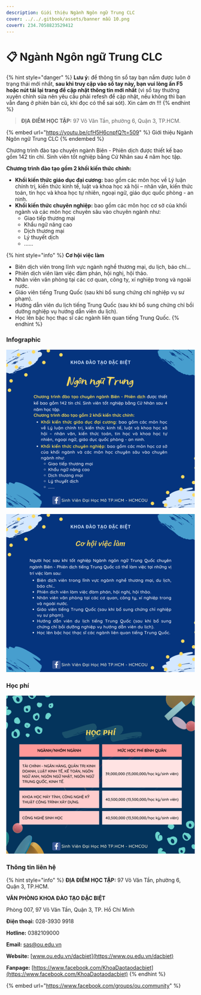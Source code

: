 ```yaml
---
description: Giới thiệu Ngành Ngôn ngữ Trung CLC
cover: ../../.gitbook/assets/banner mẫu 10.png
coverY: 234.7058823529412
---
```


# 📋 Ngành Ngôn ngữ Trung CLC

{% hint style="danger" %}
**Lưu ý:** để thông tin sổ tay bạn nắm được luôn ở trạng thái mới nhất, **sau khi truy cập vào sổ tay này, bạn vui lòng ấn F5 hoặc nút tải lại trang để cập nhật thông tin mới nhất** (vì sổ tay thường xuyên chỉnh sửa nên yêu cầu phải refesh để cập nhật, nếu không thì bạn vẫn đang ở phiên bản cũ, khi đọc có thể sai sót). Xin cảm ơn !!!
{% endhint %}

> **ĐỊA ĐIỂM HỌC TẬP:** 97 Võ Văn Tần, phường 6, Quận 3, TP.HCM.

{% embed url="https://youtu.be/cfH5H6cnpfQ?t=509" %}
Giới thiệu Ngành Ngôn ngữ Trung CLC
{% endembed %}

Chương trình đào tạo chuyên ngành Biên - Phiên dịch được thiết kế bao gồm 142 tín chỉ. Sinh viên tốt nghiệp bằng Cử Nhân sau 4 năm học tập.

**Chương trình đào tạo gồm 2 khối kiến thức chính:**

* **Khối kiến thức giáo dục đại cương:** bao gồm các môn học về Lý luận chính trị, kiến thức kinh tế, luật và khoa học xã hội – nhân văn, kiến thức toán, tin học và khoa học tự nhiên, ngoại ngữ, giáo dục quốc phòng - an ninh.
* **Khối kiến thức chuyên nghiệp:** bao gồm các môn học cơ sở của khối ngành và các môn học chuyên sâu vào chuyên ngành như:
  * Giao tiếp thương mại
  * Khẩu ngữ nâng cao
  * Dịch thương mại
  * Lý thuyết dịch
  * ......

{% hint style="info" %}
**Cơ hội việc làm**

* Biên dịch viên trong lĩnh vực ngành nghề thương mại, du lịch, báo chí…
* Phiên dịch viên làm việc đàm phán, hội nghị, hội thảo.
* Nhân viên văn phòng tại các cơ quan, công ty, xí nghiệp trong và ngoài nước.
* Giáo viên tiếng Trung Quốc (sau khi bổ sung chứng chỉ nghiệp vụ sư phạm).
* Hướng dẫn viên du lịch tiếng Trung Quốc (sau khi bổ sung chứng chỉ bồi dưỡng nghiệp vụ hướng dẫn viên du lịch).
* Học lên bậc học thạc sĩ các ngành liên quan tiếng Trung Quốc.
{% endhint %}

### Infographic

![1](<../../.gitbook/assets/43 - Ngôn ngữ Trung.png>)

![2](<../../.gitbook/assets/44 - Ngôn ngữ Trung.png>)

### Học phí

![Học phí](<../../.gitbook/assets/48 - học phí.png>)

### Thông tin liên hệ

{% hint style="info" %}
**ĐỊA ĐIỂM HỌC TẬP:** 97 Võ Văn Tần, phường 6, Quận 3, TP.HCM.

**VĂN PHÒNG KHOA ĐÀO TẠO ĐẶC BIỆT**&#x20;

Phòng 007, 97 Võ Văn Tần, Quận 3, TP. Hồ Chí Minh

**Điện thoại:** 028-3930 9918

**Hotline:** 0382109000

**Email:** sas@ou.edu.vn

**Website:** [www.ou.edu.vn/dacbiet](https://www.ou.edu.vn/dacbiet)

**Fanpage:** [https://www.facebook.com/KhoaDaotaodacbiet](https://www.facebook.com/KhoaDaotaodacbiet)
{% endhint %}

{% embed url="https://www.facebook.com/groups/ou.community" %}
